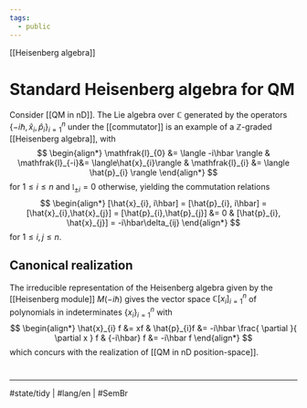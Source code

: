 ```yaml
---
tags:
  - public
---
```

[[Heisenberg algebra]]
# Standard Heisenberg algebra for QM

Consider [[QM in nD]].
The Lie algebra over $\mathbb{C}$ generated by the operators $\{ -i\hbar, \hat{x}_{i},\hat{p}_{i} \}_{i=1}^n$ under the [[commutator]] is an example of a $\mathbb{Z}$-graded [[Heisenberg algebra]], with
$$
\begin{align*}
\mathfrak{l}_{0} &= \langle -i\hbar \rangle   & \mathfrak{l}_{-i}&= \langle\hat{x}_{i}\rangle & \mathfrak{l}_{i} &= \langle \hat{p}_{i} \rangle
\end{align*}
$$
for $1 \leq i \leq n$ and $\mathfrak{l}_{\pm i} = 0$ otherwise, yielding the commutation relations
$$
\begin{align*}
[\hat{x}_{i}, i\hbar] = [\hat{p}_{i}, i\hbar] = [\hat{x}_{i},\hat{x}_{j}] = [\hat{p}_{i},\hat{p}_{j}] &= 0 & [\hat{p}_{i}, \hat{x}_{j}] = -i\hbar\delta_{ij}
\end{align*}
$$
for $1 \leq i,j \leq n$.

## Canonical realization

The irreducible representation of the Heisenberg algebra given by the [[Heisenberg module]] $M(-i\hbar)$ gives the vector space $\mathbb{C}[x_{i}]_{i=1}^n$ of polynomials in indeterminates $\{ x_{i} \}_{i=1}^n$ with
$$
\begin{align*}
\hat{x}_{i} f &= xf & \hat{p}_{i}f &= -i\hbar \frac{ \partial }{ \partial x } f & {-i\hbar} f &= -i\hbar f
\end{align*}
$$
which concurs with the realization of [[QM in nD position-space]].

#
---
#state/tidy | #lang/en | #SemBr
